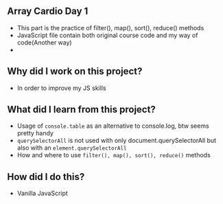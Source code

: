 ## Array Cardio Day 1
- This part is the practice of filter(), map(), sort(), reduce() methods
- JavaScript file contain both original course code and my way of code(Another way)
- 
## Why did I work on this project?
- In order to improve my JS skills

## What did I learn from this project?
- Usage of `console.table` as an alternative to console.log, btw seems pretty handy
- `querySelectorAll` is not used with only document.querySelectorAll but also with an `element.querySelectorAll`
- How and where to use `filter(), map(), sort(), reduce()` methods

## How did I do this?
- Vanilla JavaScript

